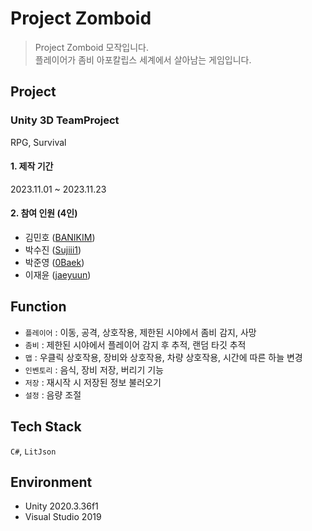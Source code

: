 # Project Zomboid
> Project Zomboid 모작입니다.   
> 플레이어가 좀비 아포칼립스 세계에서 살아남는 게임입니다.
## Project
### Unity 3D TeamProject   
RPG, Survival
#### 1. 제작 기간
2023.11.01 ~ 2023.11.23
#### 2. 참여 인원 (4인)
- 김민호 ([BANIKIM](https://github.com/BANIKIM))   
- 박수진 ([Sujiii1](https://github.com/Sujiii1))
- 박준영 ([0Baek](https://github.com/0Baek))
- 이재윤 ([jaeyuun](https://github.com/jaeyuun))
## Function
- `플레이어` : 이동, 공격, 상호작용, 제한된 시야에서 좀비 감지, 사망
- `좀비` : 제한된 시야에서 플레이어 감지 후 추적, 랜덤 타깃 추적
- `맵` : 우클릭 상호작용, 장비와 상호작용, 차량 상호작용, 시간에 따른 하늘 변경
- `인벤토리` : 음식, 장비 저장, 버리기 기능
- `저장` : 재시작 시 저장된 정보 불러오기
- `설정` : 음량 조절
## Tech Stack
`C#`, `LitJson`
## Environment
- Unity 2020.3.36f1
- Visual Studio 2019
